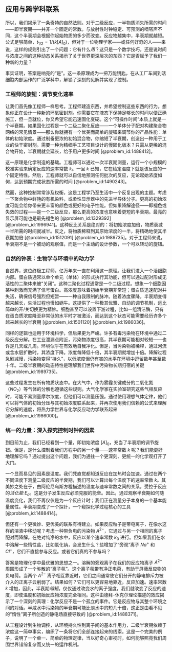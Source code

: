 ## 应用与跨学科联系

所以，我们揭示了一条奇特的自然法则。对于二级反应，一半物质消失所需的时间——即半衰期——并非一个固定的常数。与放射性时钟稳定、可预测的嘀嗒声不同，这个半衰期会根据你起始物质的多少而改变。反应物越集中，半衰期就越短。公式足够简单，$t_{1/2} = 1/(k[A]_0)$，但对于一位物理学家——或任何好奇的人——来说，这样的规则引出了一个问题：它有什么*用*？这只是一个数学技巧，还是说时间与浓度之间的这种动态关系揭示了关于世界更深层次的东西？它是否赋予了我们一种新的力量？

事实证明，答案是响亮的“是”。这一条原理成为一把万能钥匙，在从工厂车间到活细胞内部运作的广泛学科中，解锁了深刻的见解并实现了控制。

### 工程师的旋钮：调节变化速率

让我们首先像工程师一样思考。工程师建造东西，并希望控制这些东西的行为。想象你正在设计一种新的环氧密封剂。你需要它在液态下保持足够长的时间以便正确施工，但一旦就位，你又希望它能迅速固化变硬。这个“可操作时间”本质上就是一个半衰期。如果固化过程是一个二级二聚化反应——一个单体分子配对构建聚合物网络的常见情景——那么你就拥有一个优美而简单的旋钮来调节你的产品性能：单体的初始浓度。通过制备更浓的初始混合物，你缩短了半衰期，创造出一种用于工业的快干密封剂。需要一种为精细手工艺项目设计的慢固化版本？只需从更稀的混合物开始，半衰期就会延长，给予用户更多时间 [@problem_id:1488412]。

这一原理是化学制造的基础。工程师可以通过一次半衰期测量，运行一个小规模的校准实验来确定反应的速率常数 $k$。一旦 $k$ 已知，它在给定温度下就是该反应的一个固定特性。然后，工程师就可以自信地预测任何批次的反应，无论起始浓度如何，达到预期完成状态所需的时间 [@problem_id:1490243]。

然而，这种控制常常涉及权衡，这是工程学乃至生活中一个反复出现的主题。考虑一下聚合物中鲜艳的有机染料，或柔性显示器中的先进半导体分子。更高的初始浓度可能会给你带来更丰富的颜色或更好的电子性能。但如果降解途径——即褪色或失效的过程——是一个二级反应，那么更高的浓度也意味着更短的半衰期。最亮的显示屏可能也是最先褪色的 [@problem_id:1329392] [@problem_id:1996941]。这种反比关系是绝对的：将初始浓度加倍，物质衰减一半所需的时间就减半。反之，将物质稀释到其原始浓度的一半，将精确地使其半衰期加倍 [@problem_id:1512091] [@problem_id:1989735]。对于工程师来说，半衰期不是一个被动的观察值，而是一个主动的设计参数，一个可以转动的旋钮。

### 自然的钟表：生物学与环境中的动力学

自然界，这位终极工程师，亿万年来一直在利用这一原理。让我们进入一个活细胞内部。蛋白质通常以单个单元（单体）的形式执行其功能，但可以通过配对形成无活性的二聚体来被“关闭”。这种二聚化过程通常是一个二级过程。想象一个细胞因某种刺激而充满了信号蛋白。高浓度意味着初始半衰期非常短；蛋白质迅速配对并失活，确保信号强烈但短暂——一种自我限制的脉冲。随着浓度骤降，半衰期变得越来越长，失活过程也慢如蜗牛。这提供了一种极其优雅、自动的调节机制，远比简单的开/关切换更为精妙。细胞甚至可以设置下游过程，比如一组清洁酶，只有在蛋白质浓度降至非常低的水平时才被激活，而达到这个状态可能需要经历许多个越来越长的半衰期 [@problem_id:1501120] [@problem_id:1986036]。

同样的逻辑也适用于环境科学，但后果更为严峻。许多有毒污染物在环境中通过二级反应分解。在工业泄漏点附近，污染物浓度很高，其半衰期可能相对较短——也许是几天或几周。环境似乎在有效地自我净化。但是，当污染物被稀释，通过河流或含水层扩散时，其浓度下降。浓度每降低十倍，其半衰期就增加十倍。降解过程急剧减慢，污染物变得“持久”，以低浓度但仍有害的水平在环境中逗留数年甚至数十年。二级半衰期的动态特性是理解我们世界中污染物长期归宿的关键 [@problem_id:1989735]。

这些过程发生在所有物质状态中。在大气中，作为雾霾关键成分的二氧化氮（$NO_2$）等气体的分解也遵循这些规则。大气化学家在实验室研究这些气相反应时，可能不易测量摩尔浓度，但他们可以测量压强。通过使用理想气体定律，他们可以将气体的初始分压与其初始浓度联系起来，并再次使用我们信赖的公式来理解它分解的速度，将热力学世界与化学反应动力学联系起来 [@problem_id:1986000]。

### 统一的力量：深入探究控制时钟的因素

到目前为止，我们已经看到一个量，即初始浓度 $[A]_0$，充当了半衰期的调节旋钮。但是，是什么控制着我们方程中的另一个量——速率常数 $k$ 呢？我们能更好地理解它吗？通过提出这个问题，我们为通往一个更深刻、更统一的化学观打开了大门。

一个显而易见的因素是温度。我们凭直觉都知道反应在加热时会加速。通过在两个不同温度下测量二级反应的半衰期，我们可以计算出每个温度下的速率常数 $k$。其美妙之处在于，由阿伦尼乌斯方程描述的温度与速率常数之间的关系，受控于反应的*活化能* $E_a$。这是分子发生反应必须克服的能垒。因此，通过观察半衰期如何随温度变化，我们不再仅仅是为一个反应计时；我们正在测量分子本身的一个基本能量属性。半衰期变成了一个探针，一个窥探化学过程核心的工具 [@problem_id:1488414]。

但还有一个更微妙、更优美的联系有待建立。如果反应粒子是带电离子，在像水这样的溶液中移动呢？考虑一种带负电的污染物 $A^{2-}$，它通过与另一个相同的离子配对而降解。在绝对纯净的水中，反应以某个速率常数 $k_0$ 进行。但如果我们在水中溶解一些惰性盐，比如氯化钠，会发生什么？盐增加了“旁观”离子 $Na^+$ 和 $Cl^-$，它们不直接参与反应。或者它们真的不参与吗？

答案是物理化学中最优雅的思想之一。溶解的旁观离子在我们的反应物离子 $A^{2-}$ 周围形成了一个弥散的“离子氛”。这个离子氛带有净正电荷，有助于屏蔽反应物的负电荷。当两个 $A^{2-}$ 离子相互靠近时，它们之间通常使它们分开的静电排斥力被介入的正离子云削弱了。结果如何？它们可以更容易地靠近，反应加速。速率常数 $k$ 增加，因此，半衰期*缩短*。仅仅通过改变水的离子强度，我们就改变了反应的速度，即使温度和初始反应物浓度完全相同。这种由德拜-休克尔理论描述的效应揭示了一个深刻的真理：化学反应不是一个孤立的事件。它是反应物与其整个环境之间的对话。半咸水中污染物的半衰期可能比淡水中的短几十倍，这正是由看不见的“惰性”离子所创造的静电场直接导致的 [@problem_id:1488371]。

从工程设计到生物调控，从环境持久性到离子间的基本作用力，二级半衰期依赖于浓度这一简单事实，编织了一条将它们全部连接起来的线索。这是一个完美的例子，说明了一个单一、简单的物理定律，当以好奇心审视时，如何能够照亮我们周围世界错综复杂而又统一的运作机制。
